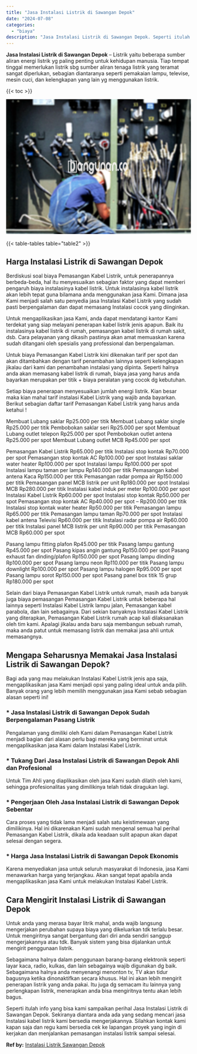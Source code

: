 ```yaml
---
title: "Jasa Instalasi Listrik di Sawangan Depok"
date: "2024-07-08"
categories: 
  - "biaya"
description: "Jasa Instalasi Listrik di Sawangan Depok. Seperti itulah info yang bisa kami sampaikan perihal Jasa Instalasi Listrik di Sawangan Depok. Sekiranya diantara a..."
---
```


**Jasa Instalasi Listrik di Sawangan Depok** – Listrik yaitu beberapa sumber aliran energi listrik yg paling penting untuk kehidupan manusia. Tiap tempat tinggal memerlukan listrik sbg sumber aliran tenaga listrik yang teramat sangat diperlukan, sebagian diantaranya seperti pemakaian lampu, televise, mesin cuci, dan kelengkapan yang lain yg menggunakan listrik.

{{< toc >}}

![Jasa Instalasi Listrik di Sawangan Depok](/images/instalasi-listrik-murah22.png)

{{< table-tables table="table2" >}}

## Harga Instalasi Listrik di Sawangan Depok

Berdiskusi soal biaya Pemasangan Kabel Listrik, untuk penerapannya berbeda-beda, hal itu menyesuaikan sebagian faktor yang dapat memberi pengaruh biaya instalasinya kabel listrik. Untuk instalasinya kabel listrik akan lebih tepat guna bilamana anda menggunakan jasa Kami. Dimana jasa Kami menjadi salah satu penyedia jasa Instalasi Kabel Listrik yang sudah pasti berpengalaman dan dapat memasang Instalasi cocok yang diinginkan.

Untuk mengaplikasikan jasa Kami, anda dapat mendatangi kantor Kami terdekat yang siap melayani penerapan kabel listrik jenis apapun. Baik itu instalasinya kabel listrik di rumah, pemasangan kabel listrik di rumah sakit, dsb. Cara pelayanan yang dikasih pastinya akan amat memuaskan karena sudah ditangani oleh spesialis yang professional dan berpengalaman.

Untuk biaya Pemasangan Kabel Listrik kini dikenakan tarif per spot dan akan ditambahkan dengan tarif penambahan lainnya seperti kelengkapan jikalau dari kami dan penambahan instalasi yang dipinta. Seperti halnya anda akan memasang kabel listrik di rumah, biaya jasa yang harus anda bayarkan merupakan per titik + biaya peralatan yang cocok dg kebutuhan.

Setiap biaya penerapan menyesuaikan jumlah energi listrik. Kian besar maka kian mahal tarif instalasi Kabel Listrik yang wajib anda bayarkan. Berikut sebagian daftar tarif Pemasangan Kabel Listrik yang harus anda ketahui !

Membuat Lubang saklar Rp25.000 per titik Membuat Lubang saklar single Rp25.000 per titik Pembobokan saklar seri Rp25.000 per spot Membuat Lubang outlet telepon Rp25.000 per spot Pembobokan outlet antena Rp25.000 per spot Membuat Lubang outlet MCB Rp45.000 per spot

Pemasangan Kabel Listrik Rp65.000 per titik Instalasi stop kontak Rp70.000 per spot Pemasangan stop kontak AC Rp100.000 per spot Instalasi saklar water heater Rp100.000 per spot Instalasi lampu Rp100.000 per spot Instalasi lampu taman per lampu Rp140.000 per titik Pemasangan kabel antena Kaca Rp150.000 per titik Pemasangan radar pompa air Rp150.000 per titik Pemasangan panel MCB listrik per unit Rp180.000 per spot Instalasi MCB Rp280.000 per titik Instalasi kabel induk per meter Rp100.000 per spot Instalasi Kabel Listrik Rp60.000 per spot Instalasi stop kontak Rp50.000 per spot Pemasangan stop kontak AC Rp40.000 per spot – Rp200.000 per titik Instalasi stop kontak water heater Rp50.000 per titik Pemasangan lampu Rp65.000 per titik Pemasangan lampu taman Rp70.000 per spot Instalasi kabel antena Televisi Rp60.000 per titik Instalasi radar pompa air Rp60.000 per titik Instalasi panel MCB listrik per unit Rp90.000 per titik Pemasangan MCB Rp60.000 per spot

Pasang lampu fitting plafon Rp45.000 per titik Pasang lampu gantung Rp45.000 per spot Pasang kipas angin gantung Rp150.000 per spot Pasang exhaust fan dinding/plafon Rp150.000 per spot Pasang lampu dinding Rp100.000 per spot Pasang lampu neon Rp110.000 per titik Pasang lampu downlight Rp100.000 per spot Pasang lampu halogen Rp95.000 per spot Pasang lampu sorot Rp150.000 per spot Pasang panel box titik 15 grup Rp180.000 per spot

Selain dari biaya Pemasangan Kabel Listrik untuk rumah, masih ada banyak juga biaya pemasangan Pemasangan Kabel Listrik untuk beberapa hal lainnya seperti Instalasi Kabel Listrik lampu jalan, Pemasangan kabel parabola, dan lain sebagainya. Dari sekian banyaknya Instalasi Kabel Listrik yang diterapkan, Pemasangan Kabel Listrik rumah acap kali dilaksanakan oleh tim kami. Apalagi jikalau anda baru saja membangun sebuah rumah, maka anda patut untuk memasang listrik dan memakai jasa ahli untuk memasangnya.

## Mengapa Seharusnya Memakai Jasa Instalasi Listrik di Sawangan Depok?

Bagi ada yang mau melakukan Instalasi Kabel Listrik jenis apa saja, mengaplikasikan jasa Kami menjadi opsi yang paling ideal untuk anda pilih. Banyak orang yang lebih memilih menggunakan jasa Kami sebab sebagian alasan seperti ini!

### \* Jasa Instalasi Listrik di Sawangan Depok Sudah Berpengalaman Pasang Listrik

Pengalaman yang dimiliki oleh Kami dalam Pemasangan Kabel Listrik menjadi bagian dari alasan perlu bagi mereka yang berminat untuk mengaplikasikan jasa Kami dalam Instalasi Kabel Listrik.

### \* Tukang Dari Jasa Instalasi Listrik di Sawangan Depok Ahli dan Profesional

Untuk Tim Ahli yang diaplikasikan oleh jasa Kami sudah dilatih oleh kami, sehingga profesionalitas yang dimilikinya telah tidak diragukan lagi.

### \* Pengerjaan Oleh Jasa Instalasi Listrik di Sawangan Depok Sebentar

Cara proses yang tidak lama menjadi salah satu keistimewaan yang dimilikinya. Hal ini dikarenakan Kami sudah mengenal semua hal perihal Pemasangan Kabel Listrik, dikala ada keadaan sulit apapun akan dapat selesai dengan segera.

### \* Harga Jasa Instalasi Listrik di Sawangan Depok Ekonomis

Karena menyediakan jasa untuk seluruh masyarakat di Indonesia, jasa Kami menawarkan harga yang terjangkau. Akan sangat tepat apabila anda mengaplikasikan jasa Kami untuk melakukan Instalasi Kabel Listrik.

## Cara Mengirit Instalasi Listrik di Sawangan Depok


Untuk anda yang merasa bayar litrik mahal, anda wajib langsung mengerjakan perubahan supaya biaya yang dikeluarkan tdk terlalu besar. Untuk mengiritnya sangat bergantung dari diri anda sendiri sanggup mengerjakannya atau tdk. Banyak sistem yang bisa dijalankan untuk mengirit penggunaan listrik.

Sebagaimana halnya dalam penggunaan barang-barang elektronik seperti layar kaca, radio, kulkas, dan lain sebagainya wajib digunakan dg baik. Sebagaimana halnya anda menyenangi menonton tv, TV akan tidur bagusnya ketika dinonaktifkan secara khusus. Hal ini akan lebih mengirit penerapan listrik yang anda pakai. Itu juga dg semacam itu lainnya yang perlengkapan listrik, menerapkan anda bisa mengiritnya tentu akan lebih bagus.

Seperti itulah info yang bisa kami sampaikan perihal Jasa Instalasi Listrik di Sawangan Depok. Sekiranya diantara anda ada yang sedang mencari jasa Instalasi kabel listrik kami bersedia mengerjakannya. Silahkan kontak kami kapan saja dan regu kami bersedia cek ke lapangan proyek yang ingin di kerjakan dan menjalankan pemasangan instalasi listrik sampai selesai.

**Ref by:** [Instalasi Listrik Sawangan Depok](https://id.wikipedia.org/wiki/Instalasi)
